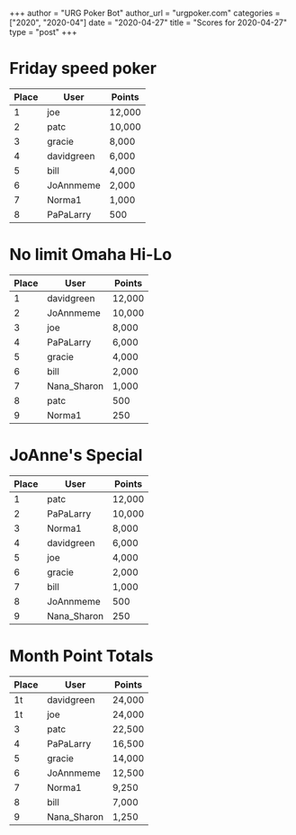 +++
author = "URG Poker Bot"
author_url = "urgpoker.com"
categories = ["2020", "2020-04"]
date = "2020-04-27"
title = "Scores for 2020-04-27"
type = "post"
+++
# Friday speed poker

| Place | User | Points |
|-------|------|--------|
| 1 | joe | 12,000 |
| 2 | patc | 10,000 |
| 3 | gracie | 8,000 |
| 4 | davidgreen | 6,000 |
| 5 | bill | 4,000 |
| 6 | JoAnnmeme | 2,000 |
| 7 | Norma1 | 1,000 |
| 8 | PaPaLarry | 500 |

# No limit Omaha Hi-Lo

| Place | User | Points |
|-------|------|--------|
| 1 | davidgreen | 12,000 |
| 2 | JoAnnmeme | 10,000 |
| 3 | joe | 8,000 |
| 4 | PaPaLarry | 6,000 |
| 5 | gracie | 4,000 |
| 6 | bill | 2,000 |
| 7 | Nana_Sharon | 1,000 |
| 8 | patc | 500 |
| 9 | Norma1 | 250 |

# JoAnne's Special

| Place | User | Points |
|-------|------|--------|
| 1 | patc | 12,000 |
| 2 | PaPaLarry | 10,000 |
| 3 | Norma1 | 8,000 |
| 4 | davidgreen | 6,000 |
| 5 | joe | 4,000 |
| 6 | gracie | 2,000 |
| 7 | bill | 1,000 |
| 8 | JoAnnmeme | 500 |
| 9 | Nana_Sharon | 250 |

# Month Point Totals

| Place | User | Points |
|-------|------|--------|
| 1t | davidgreen | 24,000 |
| 1t | joe | 24,000 |
| 3 | patc | 22,500 |
| 4 | PaPaLarry | 16,500 |
| 5 | gracie | 14,000 |
| 6 | JoAnnmeme | 12,500 |
| 7 | Norma1 | 9,250 |
| 8 | bill | 7,000 |
| 9 | Nana_Sharon | 1,250 |
